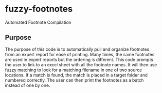 # fuzzy-footnotes
Automated Footnote Compilation

## Purpose

The purpose of this code is to automatically pull and organize footnotes from an expert report for ease of printing.
Many times, the same footnotes are used in expert reports but the ordering is different.
This code prompts the user to link to an excel sheet with all the footnote names.
It will then use fuzzy matching to look for a matching filename in one of two source locations.
If a match is found, the match is placed in a target folder and numbered correctly.
The user can then print the footnotes as a batch instead of one by one.
